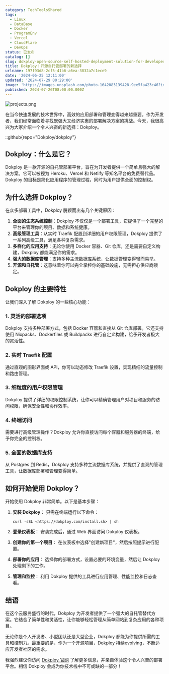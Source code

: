 ```yaml
---
category: TechToolsShared
tags:
  - Linux
  - DataBase
  - Docker
  - ProgramEnv
  - Vercel
  - CloudFlare
  - DevOps
status: 已发布
catalog: []
slug: dokploy-open-source-self-hosted-deployment-solution-for-developers
title: Dokploy：开源自托管部署的新选择
urlname: 197f93d8-2cf5-41b6-a6ea-3832a7c1ece9
date: '2024-06-25 12:11:00'
updated: '2024-07-29 00:29:00'
image: 'https://images.unsplash.com/photo-1642083139428-9ee5fa423c46?ixlib=rb-4.0.3&q=85&fm=jpg&crop=entropy&cs=srgb'
published: 2024-07-26T08:00:00.000Z
---
```


![projects.png](https://prod-files-secure.s3.us-west-2.amazonaws.com/5d24fe63-e567-4804-86f9-9fdc62e13082/adfdc1fe-2109-46ac-9ad4-f50e8631f20c/projects.png?X-Amz-Algorithm=AWS4-HMAC-SHA256&X-Amz-Content-Sha256=UNSIGNED-PAYLOAD&X-Amz-Credential=ASIAZI2LB4663XNYJF2H%2F20250330%2Fus-west-2%2Fs3%2Faws4_request&X-Amz-Date=20250330T053656Z&X-Amz-Expires=3600&X-Amz-Security-Token=IQoJb3JpZ2luX2VjEBsaCXVzLXdlc3QtMiJIMEYCIQC77DkS2%2F28lC5OADQx87qJMWOmjdHpF8GN1CgBHyh11AIhAOhByW5PomS4J6hzMwjtwTLVcbqkgDwmoOgrUeslVfHeKogECIT%2F%2F%2F%2F%2F%2F%2F%2F%2F%2FwEQABoMNjM3NDIzMTgzODA1IgyP1QarAU89eDyIxoYq3AP3vH3usD5eK%2BEk8jIFdFo1wIApn5qI9h3vorudDEtp2%2FfaHUR%2B2ZPEB29enMx36O0IUKvl5nsaob17QnM1%2B18B2sRBF9K8NZNQ7oSxBGCVUrIAi0HfNi95u3hfn9Ae8reO%2B1%2B4P2kCNAntwQbutfjKV2lB%2F4mT%2F8EFC%2F%2FxW9FFvxHo9B%2FMUs4c%2B2fKT8txL%2BGTaQC98tde2S5LD4oI3ELji41UuwgD4Ak%2FPwze80aN1IK3p54tc5wtZMqwWeNcs91JUIqCk1wUp91SsH5%2Fw8BEXl9q3e%2FeILdKRvm0uL%2FszJ6zZiMbNwNvkNQVW3rzmoHRjsWeCcTOkWArxpWBFVIqo%2FYIcx0nF2qinK18%2BnskeJJMqvxLmwCoxLZJWkjkqoFQk3iUqbnbEGMOaHyvQJUUtYFKfiIJ8%2FfMbdT5OGcy958Ajwn8sH%2BgwPm%2FKUo%2FtAhfkJILV196CH0Aqh6k3BYPdPhqe7x02lwg0mzsEyHfQ5Ezw%2FjKvRQ%2FcLSBCv0YGyXUBw5L1ZpG8hu%2B7SMc%2Fg5P4LH1E1niCYdOeUYa0krmPOPd%2FzgX0mL%2BwRC3ZT7EtF2nFfvTMKzTNlu5ZbXMbGu6OFVgG2j9b0yR7lWzG8cnYThtWck2JI%2B0YaY8fTCD6KK%2FBjqkASpYfOVHjF%2BMLe1SPWvoQ%2FPbmSGEtN0pUDrK3BU3M9P08DnFYmM0EeDfuQ%2B8eSnIqZ5EwQbNLRF4PLUjHxnBSRpmKQzGVNCmE2Vv12sw29bdY0MKQ6J6%2BvQ17vX%2B5x0JsuOq9TRpIOpL4hTcD6IUsRnetDQNjWoGxHrMb%2FYdw3hPViqQBTKLzJ2gMY7vXjGflTNJoWYbK%2FRk6uVlm%2B6StuRCsro3&X-Amz-Signature=5798c92df5e33806b3a24d741a4bd1b3c490bc72153af071b35513314750b36b&X-Amz-SignedHeaders=host&x-id=GetObject)


在当今快速发展的技术世界中，高效的应用部署和管理变得越来越重要。作为开发者，我们经常面临着寻找既强大又经济实惠的部署解决方案的挑战。今天，我很高兴为大家介绍一个令人兴奋的新选择：Dokploy。


::github{repo="Dokploy/dokploy"}


## Dokploy：什么是它？


Dokploy 是一款开源的自托管部署平台，旨在为开发者提供一个简单且强大的解决方案。它可以被视为 Heroku、Vercel 和 Netlify 等知名平台的免费替代品。Dokploy 的目标是简化应用程序的管理过程，同时为用户提供全面的控制权。


## 为什么选择 Dokploy？


在众多部署工具中，Dokploy 脱颖而出有几个关键原因：

1. **全面的生态系统控制**：Dokploy 不仅仅是一个部署工具，它提供了一个完整的平台来管理你的项目、数据和系统健康。
2. **高级管理工具**：从实时 Traefik 配置到详细的用户权限管理，Dokploy 提供了一系列高级工具，满足各种复杂需求。
3. **多样化的应用支持**：无论你使用 Docker 容器、Git 仓库，还是需要自定义构建，Dokploy 都能满足你的需求。
4. **强大的数据库管理**：支持多种主流数据库系统，让数据管理变得轻而易举。
5. **开源和自托管**：这意味着你可以完全掌控你的基础设施，无需担心供应商锁定。

## Dokploy 的主要特性


让我们深入了解 Dokploy 的一些核心功能：


### 1. 灵活的部署选项


Dokploy 支持多种部署方式，包括 Docker 容器和直接从 Git 仓库部署。它还支持使用 Nixpacks、Dockerfiles 或 Buildpacks 进行自定义构建，给予开发者极大的灵活性。


### 2. 实时 Traefik 配置


通过直观的图形界面或 API，你可以动态修改 Traefik 设置，实现精细的流量控制和路由管理。


### 3. 细粒度的用户权限管理


Dokploy 提供了详细的权限控制系统，让你可以精确管理用户对项目和服务的访问权限，确保安全性和协作效率。


### 4. 终端访问


需要进行高级管理操作？Dokploy 允许你直接访问每个容器和服务器的终端，给予你完全的控制权。


### 5. 全面的数据库支持


从 Postgres 到 Redis，Dokploy 支持多种主流数据库系统，并提供了直观的管理工具，让数据库部署和管理变得简单。


## 如何开始使用 Dokploy？


开始使用 Dokploy 非常简单。以下是基本步骤：

1. **安装 Dokploy**：
只需在终端运行以下命令：

    ```plain text
    curl -sSL <https://dokploy.com/install.sh> | sh
    ```

2. **登录仪表板**：
安装完成后，通过 Web 界面访问 Dokploy 仪表板。
3. **创建你的第一个项目**：
在仪表板中选择"创建新项目"，然后按照提示进行配置。
4. **部署你的应用**：
选择你的部署方式，设置必要的环境变量，然后让 Dokploy 处理剩下的工作。
5. **管理和监控**：
利用 Dokploy 提供的工具进行应用管理、性能监控和日志查看。

## 结语


在这个云服务盛行的时代，Dokploy 为开发者提供了一个强大的自托管替代方案。它结合了简单性和灵活性，让你能够轻松管理从简单网站到复杂应用的各种项目。


无论你是个人开发者、小型团队还是大型企业，Dokploy 都能为你提供所需的工具和控制力。最重要的是，作为一个开源项目，Dokploy 持续evolving，不断适应开发者社区的需求。


我强烈建议你访问 [Dokploy 官网](https://dokploy.com/) 了解更多信息，并亲自体验这个令人兴奋的部署平台。相信 Dokploy 会成为你技术栈中不可或缺的一部分！

